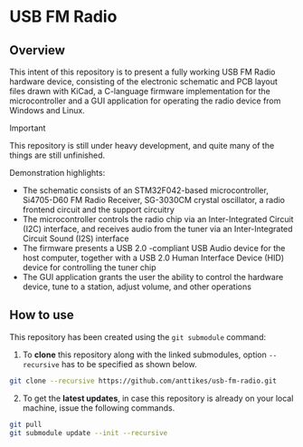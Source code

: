 # USB FM Radio

## Overview

This intent of this repository is to present a fully working USB FM Radio hardware device, consisting of the electronic schematic and PCB layout files drawn with KiCad, a C-language firmware implementation for the microcontroller and a GUI application for operating the radio device from Windows and Linux.

> [!IMPORTANT]
> This repository is still under heavy development, and quite many of the things are still unfinished.

Demonstration highlights:
 - The schematic consists of an STM32F042-based microcontroller, Si4705-D60 FM Radio Receiver, SG-3030CM crystal oscillator, a radio frontend circuit and the support circuitry
 - The microcontroller controls the radio chip via an Inter-Integrated Circuit (I2C) interface, and receives audio from the tuner via an Inter-Integrated Circuit Sound (I2S) interface
 - The firmware presents a USB 2.0 -compliant USB Audio device for the host computer, together with a USB 2.0 Human Interface Device (HID) device for controlling the tuner chip
 - The GUI application grants the user the ability to control the hardware device, tune to a station, adjust volume, and other operations

## How to use

This repository has been created using the `git submodule` command:
1. To **clone** this repository along with the linked submodules, option `--recursive` has to be specified as shown below.

```bash
git clone --recursive https://github.com/anttikes/usb-fm-radio.git
```

2. To get the **latest updates**, in case this repository is already on your local machine, issue the following commands.

```bash
git pull
git submodule update --init --recursive
```
